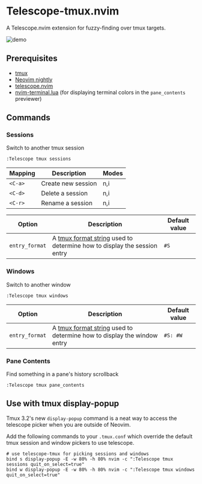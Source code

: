 # Telescope-tmux.nvim

A Telescope.nvim extension for fuzzy-finding over tmux targets.

![demo](https://i.imgur.com/WvSXmaI.gif)

## Prerequisites

- [tmux](https://github.com/tmux/tmux)
- [Neovim nightly](https://github.com/neovim/neovim/releases/tag/nightly)
- [telescope.nvim](https://github.com/nvim-telescope/telescope.nvim)
- [nvim-terminal.lua](https://github.com/norcalli/nvim-terminal.lua) (for displaying terminal colors in the `pane_contents` previewer)


## Commands

### Sessions
Switch to another tmux session
```
:Telescope tmux sessions
```

|Mapping|Description|Modes|
|---|---|---|
|`<C-a>`|Create new session|n,i|
|`<C-d>`|Delete a session|n,i|
|`<C-r>`|Rename a session|n,i|

|Option|Description|Default value|
|---|---|---|
|`entry_format`|A [tmux format string](https://man7.org/linux/man-pages/man1/tmux.1.html#FORMATS) used to determine how to display the session entry|`#S`|

### Windows
Switch to another window
```
:Telescope tmux windows
```

|Option|Description|Default value|
|---|---|---|
|`entry_format`|A [tmux format string](https://man7.org/linux/man-pages/man1/tmux.1.html#FORMATS) used to determine how to display the window entry|`#S: #W`|

### Pane Contents
Find something in a pane's history scrollback
```
:Telescope tmux pane_contents
```

## Use with tmux display-popup
Tmux 3.2's new `display-popup` command is a neat way to access the telescope picker when you are outside of Neovim.

Add the following commands to your `.tmux.conf` which override the default tmux session and window pickers to use telescope.
```
# use telescope-tmux for picking sessions and windows 
bind s display-popup -E -w 80% -h 80% nvim -c ":Telescope tmux sessions quit_on_select=true"
bind w display-popup -E -w 80% -h 80% nvim -c ":Telescope tmux windows quit_on_select=true"
```
